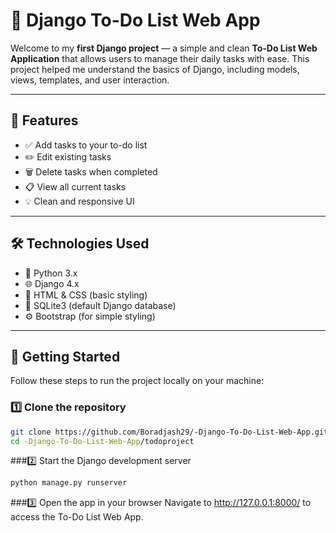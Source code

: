 # 📝 Django To-Do List Web App

Welcome to my **first Django project** — a simple and clean **To-Do List Web Application** that allows users to manage their daily tasks with ease. This project helped me understand the basics of Django, including models, views, templates, and user interaction.

---

## 📌 Features

- ✅ Add tasks to your to-do list  
- ✏️ Edit existing tasks  
- 🗑️ Delete tasks when completed  
- 📋 View all current tasks  
- 💡 Clean and responsive UI  

---

## 🛠️ Technologies Used

- 🐍 Python 3.x  
- 🌐 Django 4.x  
- 🧱 HTML & CSS (basic styling)  
- 💾 SQLite3 (default Django database)  
- ⚙️ Bootstrap (for simple styling)  

---

## 🚀 Getting Started

Follow these steps to run the project locally on your machine:

### 1️⃣ Clone the repository
```bash
git clone https://github.com/Boradjash29/-Django-To-Do-List-Web-App.git
cd -Django-To-Do-List-Web-App/todoproject
```
###2️⃣ Start the Django development server
```bash
python manage.py runserver
```
###3️⃣ Open the app in your browser
Navigate to http://127.0.0.1:8000/ to access the To-Do List Web App.
